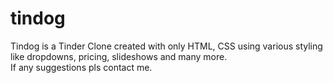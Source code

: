 # tindog
Tindog is a Tinder Clone created with only HTML, CSS using various styling like dropdowns, pricing, slideshows and many more.<br>If any suggestions pls contact me.
